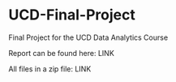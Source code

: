 # UCD-Final-Project
Final Project for the UCD Data Analytics Course

Report can be found here: LINK

All files in a zip file: LINK

